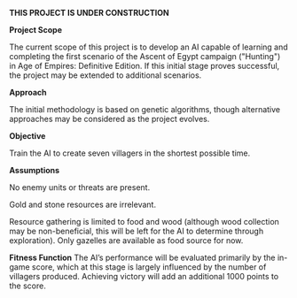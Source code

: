 **THIS PROJECT IS UNDER CONSTRUCTION**

**Project Scope**

The current scope of this project is to develop an AI capable of learning and completing the first scenario of the Ascent of Egypt campaign ("Hunting") in Age of Empires: Definitive Edition. If this initial stage proves successful, the project may be extended to additional scenarios.

**Approach**

The initial methodology is based on genetic algorithms, though alternative approaches may be considered as the project evolves.

**Objective**

Train the AI to create seven villagers in the shortest possible time.

**Assumptions**

No enemy units or threats are present.

Gold and stone resources are irrelevant.

Resource gathering is limited to food and wood (although wood collection may be non-beneficial, this will be left for the AI to determine through exploration). Only gazelles are available as food source for now. 

**Fitness Function**
The AI’s performance will be evaluated primarily by the in-game score, which at this stage is largely influenced by the number of villagers produced. Achieving victory will add an additional 1000 points to the score.
